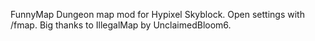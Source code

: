 FunnyMap
Dungeon map mod for Hypixel Skyblock. Open settings with /fmap. Big thanks to IllegalMap by UnclaimedBloom6.
